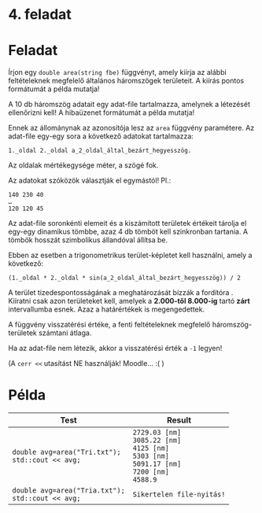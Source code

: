 # 4. feladat

# Feladat

Írjon egy `double area(string fbe)` függvényt, amely kiírja az alábbi feltételeknek megfelelő általános háromszögek területeit. A kiírás pontos formátumát a példa mutatja!

A 10 db háromszög adatait egy adat-file tartalmazza, amelynek a létezését ellenőrizni kell! A hibaüzenet formátumát a példa mutatja!

Ennek az állománynak az azonosítója lesz az `area` függvény paramétere.
Az adat-file egy-egy sora a következő adatokat tartalmazza:

```
1._oldal 2._oldal a_2_oldal_által_bezárt_hegyesszög.
```

Az oldalak mértékegysége méter, a szögé fok.

Az adatokat szóközök választják el egymástól! Pl.:

```
140 230 40
…
120 120 45
```

Az adat-file soronkénti elemeit és a kiszámított területek értékeit tárolja el egy-egy dinamikus tömbbe, azaz 4 db tömböt kell szinkronban tartania. A tömbök hosszát szimbolikus állandóval állítsa be.

Ebben az esetben a trigonometrikus terület-képletet kell használni, amely a következő:

```
(1._oldal * 2._oldal * sin(a_2_oldal_által_bezárt_hegyesszög)) / 2
```

A terület tizedespontosságának a meghatározását bízzák a fordítóra
.
Kiíratni csak azon területeket kell, amelyek a **2.000-től 8.000-ig** tartó **zárt** intervallumba esnek. Azaz a határértékek is megengedettek.

A függvény visszatérési értéke, a fenti feltételeknek megfelelő háromszög-területek számtani átlaga.

Ha az adat-file nem létezik, akkor a visszatérési érték a `-1` legyen!

(A `cerr <<` utasítást NE használják! Moodle… :( )

# Példa

| Test                                                    | Result                                                                                                                  |
| ------------------------------------------------------- | ----------------------------------------------------------------------------------------------------------------------- |
| `double avg=area("Tri.txt");` <br> `std::cout << avg;`  | `2729.03 [nm]` <br> `3085.22 [nm]` <br> `4125 [nm]` <br> `5303 [nm]` <br> `5091.17 [nm]` <br> `7200 [nm]` <br> `4588.9` |
| `double avg=area("Tria.txt");` <br> `std::cout << avg;` | `Sikertelen file-nyitás!`                                                                                               |
